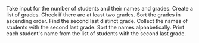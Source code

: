 Take input for the number of students and their names and grades.
Create a list of grades.
Check if there are at least two grades.
Sort the grades in ascending order.
Find the second last distinct grade.
Collect the names of students with the second last grade.
Sort the names alphabetically.
Print each student's name from the list of students with the second last grade.

